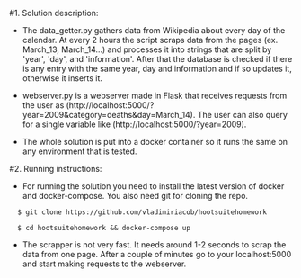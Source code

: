#1. Solution description:

* The data_getter.py gathers data from Wikipedia about every day of the calendar. At every 2 hours the script scraps data from the pages (ex. March_13, March_14...) and processes it into strings that are split by 'year', 'day', and 'information'. After that the database is checked if there is any entry with the same year, day and information and if so updates it, otherwise it inserts it.

* webserver.py is a webserver made in Flask that receives requests from the user as (http://localhost:5000/?year=2009&category=deaths&day=March_14). The user can also query for a single variable like (http://localhost:5000/?year=2009).

* The whole solution is put into a docker container so it runs the same on  any environment that is tested.

#2. Running instructions:

* For running the solution you need to install the latest version of docker and docker-compose. You also need git for cloning the repo.

```
  $ git clone https://github.com/vladimiriacob/hootsuitehomework
```
```  
  $ cd hootsuitehomework && docker-compose up
```
* The scrapper is not very fast. It needs around 1-2 seconds to scrap the data from one page.
After a couple of minutes go to your localhost:5000 and start making requests to the webserver.
